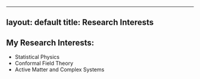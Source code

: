 
---
layout: default
title: Research Interests
---

## My Research Interests:
- Statistical Physics
- Conformal Field Theory
- Active Matter and Complex Systems
